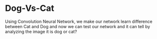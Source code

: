 # Dog-Vs-Cat
Using Convolution Neural Network, we make our network learn difference between Cat and Dog  and now we can test our network and it can tell by analyzing the image it is dog or cat?
